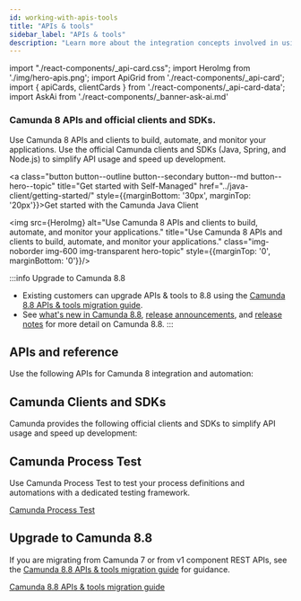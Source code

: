 ```yaml
---
id: working-with-apis-tools
title: "APIs & tools"
sidebar_label: "APIs & tools"
description: "Learn more about the integration concepts involved in using the Camunda Zeebe client libraries, APIs, and SDKs to interact programmatically with Camunda 8."
---
```


import "./react-components/\_api-card.css";
import HeroImg from './img/hero-apis.png';
import ApiGrid from './react-components/\_api-card';
import { apiCards, clientCards } from './react-components/\_api-card-data';
import AskAi from './react-components/\_banner-ask-ai.md'

<h3 class="subheading">Camunda 8 APIs and official clients and SDKs.</h3>

<div class="double-column-container" style={{marginBottom: '50px'}}>
<div class="double-column-left"  style={{marginRight: '50px', flex: '1.35'}}>

Use Camunda 8 APIs and clients to build, automate, and monitor your applications. Use the official Camunda clients and SDKs (Java, Spring, and Node.js) to simplify API usage and speed up development.

<a class="button button--outline button--secondary button--md button--hero--topic" title="Get started with Self-Managed" href="../java-client/getting-started/" style={{marginBottom: '30px', marginTop: '20px'}}>Get started with the Camunda Java Client</a>

</div>
<div class="double-column-right" style={{flex: '1'}}>

<img src={HeroImg} alt="Use Camunda 8 APIs and clients to build, automate, and monitor your applications." title="Use Camunda 8 APIs and clients to build, automate, and monitor your applications." class="img-noborder img-600 img-transparent hero-topic" style={{marginTop: '0', marginBottom: '0'}}/>

</div>
</div>

:::info Upgrade to Camunda 8.8

- Existing customers can upgrade APIs & tools to 8.8 using the [Camunda 8.8 APIs & tools migration guide](/apis-tools/migration-manuals/index.md).
- See [what's new in Camunda 8.8](/components/whats-new-in-88.md), [release announcements](/reference/announcements-release-notes/880/880-announcements.md), and [release notes](/reference/announcements-release-notes/880/880-release-notes.md) for more detail on Camunda 8.8.
  :::

## APIs and reference

Use the following APIs for Camunda 8 integration and automation:

<ApiGrid api={apiCards} />

## Camunda Clients and SDKs

Camunda provides the following official clients and SDKs to simplify API usage and speed up development:

<ApiGrid api={clientCards} />

## Camunda Process Test

Use Camunda Process Test to test your process definitions and automations with a dedicated testing framework.

<p><a href="../testing/getting-started/" class="link-arrow">Camunda Process Test</a></p>

## Upgrade to Camunda 8.8

If you are migrating from Camunda 7 or from v1 component REST APIs, see the [Camunda 8.8 APIs & tools migration guide](/apis-tools/migration-manuals/migrate-to-camunda-api.md) for guidance.

<p><a href="../migration-manuals/" class="link-arrow">Camunda 8.8 APIs & tools migration guide</a></p>

<AskAi/>
